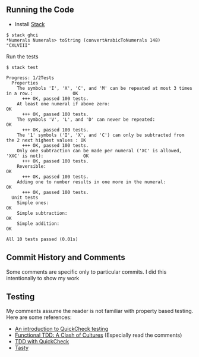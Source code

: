 Running the Code
----------------

- Install [Stack](http://docs.haskellstack.org/en/stable/README/)

```
$ stack ghci
*Numerals Numerals> toString (convertArabicToNumerals 148)
"CXLVIII"
```

Run the tests

```
$ stack test

Progress: 1/2Tests
  Properties
    The symbols 'I', 'X', 'C', and 'M' can be repeated at most 3 times in a row.:               OK
      +++ OK, passed 100 tests.
    At least one numeral if above zero:                                                         OK
      +++ OK, passed 100 tests.
    The symbols 'V', 'L', and 'D' can never be repeated:                                        OK
      +++ OK, passed 100 tests.
    The '1' symbols ('I', 'X', and 'C') can only be subtracted from the 2 next highest values : OK
      +++ OK, passed 100 tests.
    Only one subtraction can be made per numeral ('XC' is allowed, 'XXC' is not):               OK
      +++ OK, passed 100 tests.
    Reversible:                                                                                 OK
      +++ OK, passed 100 tests.
    Adding one to number results in one more in the numeral:                                    OK
      +++ OK, passed 100 tests.
  Unit tests
    Simple ones:                                                                                OK
    Simple subtraction:                                                                         OK
    Simple addition:                                                                            OK

All 10 tests passed (0.01s)
```


Commit History and Comments
---------------------------

Some comments are specific only to particular commits. I did this intentionally to show my work


Testing
-----------------------------

My comments assume the reader is not familiar with property based testing. Here are some references:

- [An introduction to QuickCheck testing](https://www.schoolofhaskell.com/user/pbv/an-introduction-to-quickcheck-testing)
- [Functional TDD: A Clash of Cultures](https://www.facebook.com/notes/kent-beck/functional-tdd-a-clash-of-cultures/472392329460303) (Especially read the comments)
- [TDD with QuickCheck](http://primitive-automaton.logdown.com/posts/142511/tdd-with-quickcheck)
- [Tasty](http://documentup.com/feuerbach/tasty)
